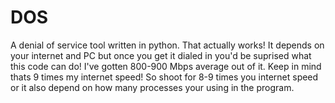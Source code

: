 # DOS
A denial of service tool written in python. That actually works!
It depends on your internet and PC but once you get it dialed in you'd be suprised what this code can do!
I've gotten 800-900 Mbps average out of it. Keep in mind thats 9 times my internet speed!
So shoot for 8-9 times you internet speed or it also depend on how many processes your using in the program.
